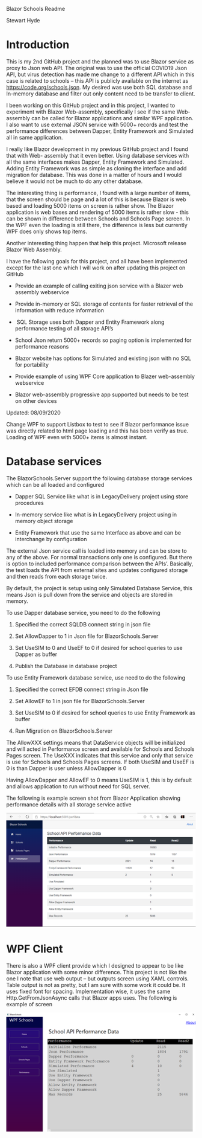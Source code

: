 Blazor Schools Readme

Stewart Hyde

Introduction
============

This is my 2nd GitHub project and the planned was to use Blazor service as proxy
to Json web API. The original was to use the official COVID19 Json API, but
virus detection has made me change to a different API which in this case is
related to schools – this API is publicly available on the internet as
<https://code.org/schools.json>. My desired was use both SQL database and
In-memory database and filter out only content need to be transfer to client.

I been working on this GitHub project and in this project, I wanted to
experiment with Blazor Web-assembly, specifically I see if the same Web-assembly
can be called for Blazor applications and similar WPF application. I also want
to use external JSON service with 5000+ records and test the performance
differences between Dapper, Entity Framework and Simulated all in same
application.

I really like Blazor development in my previous GitHub project and I found that
with Web- assembly that it even better. Using database services with all the
same interfaces makes Dapper, Entity Framework and Simulated. Adding Entity
Framework was as simple as cloning the interface and add migration for database.
This was done in a matter of hours and I would believe it would not be much to
do any other database.

The interesting thing is performance, I found with a large number of items, that
the screen should be page and a lot of this is because Blazor is web based and
loading 5000 items on screen is rather show. The Blazor application is web bases
and rendering of 5000 items is rather slow - this can be shown in difference
between Schools and Schools Page screen. In the WPF even the loading is still
there, the difference is less but currently WPF does only shows top items.

Another interesting thing happen that help this project. Microsoft release
Blazor Web Assembly.

I have the following goals for this project, and all have been implemented
except for the last one which I will work on after updating this project on
GitHub

-   Provide an example of calling exiting json service with a Blazer web
    assembly webservice

-   Provide in-memory or SQL storage of contents for faster retrieval of the
    information with reduce information

-    SQL Storage uses both Dapper and Entity Framework along performance testing
    of all storage API’s

-   School Json return 5000+ records so paging option is implemented for
    performance reasons

-   Blazor website has options for Simulated and existing json with no SQL for
    portability

-   Provide example of using WPF Core application to Blazer web-assembly
    webservice

-   Blazor web-assembly progressive app supported but needs to be test on other
    devices

Updated: 08/09/2020

Change WPF to support Listbox to test to see if Blazor performance issue was
directly related to html page loading and this has been verify as true. Loading
of WPF even with 5000+ items is almost instant.

Database services
=================

The BlazorSchools.Server support the following database storage services which
can be all loaded and configured

-   Dapper SQL Service like what is in LegacyDelivery project using store
    procedures

-   In-memory service like what is in LegacyDelivery project using in memory
    object storage

-   Entity Framework that use the same Interface as above and can be interchange
    by configuration

The external Json service call is loaded into memory and can be store to any of
the above. For normal transactions only one is configured. But there is option
to included performance comparison between the APIs’. Basically, the test loads
the API from external sites and updates configured storage and then reads from
each storage twice.

By default, the project is setup using only Simulated Database Service, this
means Json is pull down from the service and objects are stored in memory.

To use Dapper database service, you need to do the following

1.  Specified the correct SQLDB connect string in json file

2.  Set AllowDapper to 1 in Json file for BlazorSchools.Server

3.  Set UseSIM to 0 and UseEF to 0 if desired for school queries to use Dapper
    as buffer

4.  Publish the Database in database project

To use Entity Framework database service, use need to do the following

1.  Specified the correct EFDB connect string in Json file

2.  Set AllowEF to 1 in json file for BlazorSchools.Server

3.  Set UseSIM to 0 if desired for school queries to use Entity Framework as
    buffer

4.  Run Migration on BlazorSchools.Server

The AllowXXX settings means that DataService objects will be initialized and
will acted in Performance screen and available for Schools and Schools Pages
screen. The UseXXX indicates that this service and only that service is use for
Schools and Schools Pages screens. If both UseSIM and UseEF is 0 is than Dapper
is user unless AllowDapper is 0

Having AllowDapper and AllowEF to 0 means UseSIM is 1, this is by default and
allows application to run without need for SQL server.

The following is example screen shot from Blazor Application showing performance
details with all storage service active

![](media/6b77f25f42b2011237c9ee1f6c6eb7ff.png)

WPF Client
==========

There is also a WPF client provide which I designed to appear to be like Blazor
application with some minor difference. This project is not like the one I note
that use web output – but outputs screen using XAML controls. Table output is
not as pretty, but I am sure with some work it could be. It uses fixed font for
spacing. Implementation wise, it uses the same Http.GetFromJsonAsync calls that
Blazor apps uses. The following is example of screen

![](media/2b47adb65e752ccf844b040fa973bf30.png)
